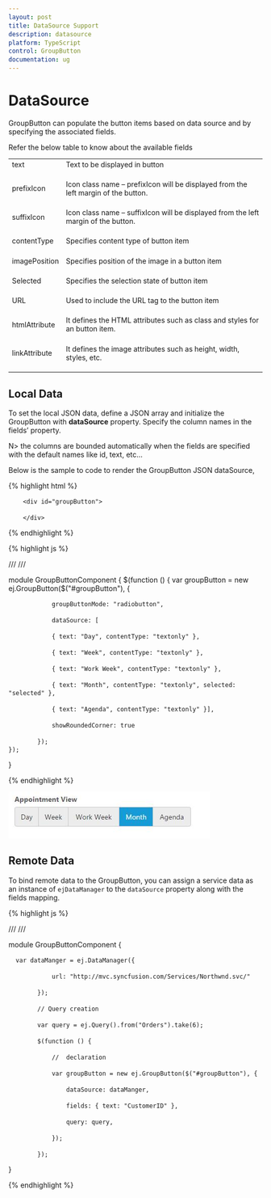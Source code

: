 ```yaml
---
layout: post
title: DataSource Support
description: datasource
platform: TypeScript
control: GroupButton
documentation: ug
---
```


# DataSource

GroupButton can populate the button items based on data source and by specifying the associated fields. 

Refer the below table to know about the available fields

<table>
<tr>
<td>
text<br/><br/></td><td>
Text to be displayed in button<br/><br/></td></tr>
<tr>
<td>
prefixIcon<br/><br/></td><td>
Icon class name – prefixIcon will be displayed from the left margin of the button.<br/><br/></td></tr>
<tr>
<td>
suffixIcon<br/><br/></td><td>
Icon class name – suffixIcon will be displayed from the left margin of the button.<br/><br/></td></tr>
<tr>
<td>
contentType<br/><br/></td><td>
Specifies content type of button item<br/><br/></td></tr>
<tr>
<td>
imagePosition<br/><br/></td><td>
Specifies position of the image in a button item<br/><br/></td></tr>
<tr>
<td>
Selected<br/><br/></td><td>
Specifies the selection state of button item<br/><br/></td></tr>
<tr>
<td>
URL<br/><br/></td><td>
Used to include the URL tag to the button item<br/><br/></td></tr>
<tr>
<td>
htmlAttribute<br/><br/></td><td>
It defines the HTML attributes such as class and styles for an button item.<br/><br/></td></tr>
<tr>
<td>
linkAttribute<br/><br/></td><td>
It defines the image attributes such as height, width, styles, etc.<br/><br/></td></tr>
</table>


## Local Data

To set the local JSON data, define a JSON array and initialize the GroupButton with **dataSource** property. Specify the column names in the fields’ property.

N> the columns are bounded automatically when the fields are specified with the default names like id, text, etc...

Below is the sample to code to render the GroupButton JSON dataSource,

{% highlight html %}

        <div id="groupButton">

        </div>

{% endhighlight %}

{% highlight js %}


/// <reference path="tsfiles/jquery.d.ts" />
/// <reference path="tsfiles/ej.web.all.d.ts" />

module GroupButtonComponent {
    $(function () {
        var groupButton = new ej.GroupButton($("#groupButton"), {

                groupButtonMode: "radiobutton",

                dataSource: [

                { text: "Day", contentType: "textonly" },

                { text: "Week", contentType: "textonly" },

                { text: "Work Week", contentType: "textonly" },

                { text: "Month", contentType: "textonly", selected: "selected" },

                { text: "Agenda", contentType: "textonly" }],

                showRoundedCorner: true

            });
    });
}  
        </script>

{% endhighlight %}

![](DataSource_images/DataSoruce_img1.jpeg)


## Remote Data

To bind remote data to the GroupButton, you can assign a service data as an instance of `ejDataManager` to the `dataSource` property along with the fields mapping.

{% highlight js %}

/// <reference path="tsfiles/jquery.d.ts" />
/// <reference path="tsfiles/ej.web.all.d.ts" />

module GroupButtonComponent {
        
      var dataManger = ej.DataManager({

                url: "http://mvc.syncfusion.com/Services/Northwnd.svc/"

            });

            // Query creation

            var query = ej.Query().from("Orders").take(6);

            $(function () {

                //  declaration 

                var groupButton = new ej.GroupButton($("#groupButton"), {

                    dataSource: dataManger,

                    fields: { text: "CustomerID" },

                    query: query,

                });

            });
}
        </script>

{% endhighlight %}


